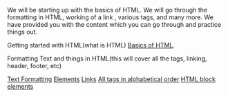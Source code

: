 We will be starting up with the basics of HTML. We will go through the formatting in HTML, working of a link , various tags, and many more. We have provided you with the content which you can go through and practice things out.

Getting started with HTML(what is HTML) [Basics of HTML](https://developer.mozilla.org/en-US/docs/Learn/HTML/Introduction_to_HTML/Getting_started).

Formatting Text and things in HTML(this will cover all the tags, linking, header, footer, etc)

[Text Formatting](https://www.w3schools.com/html/html_formatting.asp)
[Elements](https://www.w3schools.com/html/html_elements.asp)
[Links](https://www.w3schools.com/html/html_links.asp)
[All tags in alphabetical order](https://www.w3schools.com/tags/default.asp)
[HTML block elements](https://www.tutorialspoint.com/html/html_blocks.htm)
